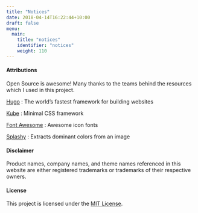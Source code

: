 ```yaml
---
title: "Notices"
date: 2018-04-14T16:22:44+10:00
draft: false
menu:
  main:
    title: "notices"
    identifier: "notices"
    weight: 110
---
```


#### Attributions

Open Source is awesome! Many thanks to the teams behind the resources which I used in this project. 

[Hugo](http://www.gohugo.io)
: The world’s fastest framework for building websites

[Kube](https://imperavi.com/kube/)
: Minimal CSS framework

[Font Awesome](https://fontawesome.com/)
: Awesome icon fonts

[Splashy](https://github.com/microlinkhq/splashy)
: Extracts dominant colors from an image

#### Disclaimer

Product names, company names, and theme names referenced in this website are either registered trademarks or trademarks of their respective owners. 


#### License 

This project is licensed under the [MIT License](https://opensource.org/licenses/MIT).